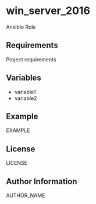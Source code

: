 win_server_2016
===============

Ansible Role

Requirements
------------

Project requirements

Variables
---------

* variable1
* variable2

Example
-------

EXAMPLE

License
-------

LICENSE

Author Information
------------------

AUTHOR_NAME
